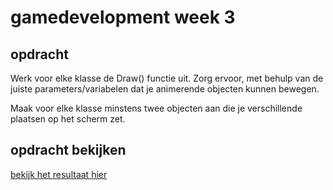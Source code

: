 # gamedevelopment week 3

## opdracht

Werk voor elke klasse de Draw() functie uit. Zorg ervoor, met behulp van de juiste parameters/variabelen dat je animerende objecten kunnen bewegen.

Maak voor elke klasse minstens twee objecten aan die je verschillende plaatsen op het scherm zet.

## opdracht bekijken

<a href="https://1920-5bin.github.io/gamedevelopment-voorbeeld/week3">bekijk het resultaat hier</a>